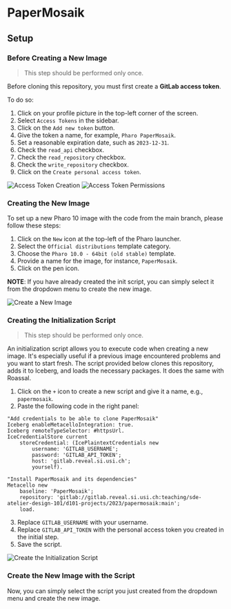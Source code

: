 # PaperMosaik

## Setup

### Before Creating a New Image

> This step should be performed only once.

Before cloning this repository, you must first create a **GitLab access token**.

To do so:

1. Click on your profile picture in the top-left corner of the screen.
2. Select `Access Tokens` in the sidebar.
3. Click on the `Add new token` button.
4. Give the token a name, for example, `Pharo PaperMosaik`.
5. Set a reasonable expiration date, such as `2023-12-31`.
6. Check the `read_api` checkbox.
7. Check the `read_repository` checkbox.
8. Check the `write_repository` checkbox.
9. Click on the `Create personal access token`.

![Access Token Creation](https://i.imgur.com/kZxck13.png)
![Access Token Permissions](https://i.imgur.com/xTQBH9F.png)

### Creating the New Image

To set up a new Pharo 10 image with the code from the main branch, please follow these steps:

1. Click on the `New` icon at the top-left of the Pharo launcher.
2. Select the `Official distributions` template category.
3. Choose the `Pharo 10.0 - 64bit (old stable)` template.
4. Provide a name for the image, for instance, `PaperMosaik`.
5. Click on the pen icon.

**NOTE**: If you have already created the init script, you can simply select it from the dropdown menu to create the new image.

![Create a New Image](https://i.imgur.com/DerRWeZ.png)

### Creating the Initialization Script

> This step should be performed only once.

An initialization script allows you to execute code when creating a new image. It's especially useful if a previous image encountered problems and you want to start fresh. The script provided below clones this repository, adds it to Iceberg, and loads the necessary packages. It does the same with Roassal.

1. Click on the `+` icon to create a new script and give it a name, e.g., `papermosaik`.
2. Paste the following code in the right panel:

```st
"Add credentials to be able to clone PaperMosaik"
Iceberg enableMetacelloIntegration: true.
Iceberg remoteTypeSelector: #httpsUrl.
IceCredentialStore current
    storeCredential: (IcePlaintextCredentials new
        username: 'GITLAB_USERNAME';
        password: 'GITLAB_API_TOKEN';
        host: 'gitlab.reveal.si.usi.ch';
        yourself).

"Install PaperMosaik and its dependencies"
Metacello new
    baseline: 'PaperMosaik';
    repository: 'gitlab://gitlab.reveal.si.usi.ch:teaching/sde-atelier-design-101/d101-projects/2023/papermosaik:main';
    load.
```

3. Replace `GITLAB_USERNAME` with your username.
4. Replace `GITLAB_API_TOKEN` with the personal access token you created in the initial step.
5. Save the script.

![Create the Initialization Script](https://i.imgur.com/ksjv7Il.png)

### Create the New Image with the Script

Now, you can simply select the script you just created from the dropdown menu and create the new image.
